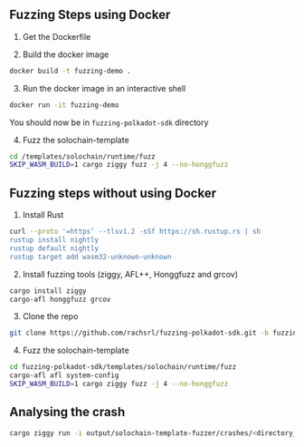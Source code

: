 ## Fuzzing Steps using Docker 

1. Get the Dockerfile

2. Build the docker image
```bash
docker build -t fuzzing-demo .
```

3. Run the docker image in an interactive shell
```bash
docker run -it fuzzing-demo
```

You should now be in `fuzzing-polkadot-sdk` directory

4. Fuzz the solochain-template
```bash
cd /templates/solochain/runtime/fuzz
SKIP_WASM_BUILD=1 cargo ziggy fuzz -j 4 --no-honggfuzz
``` 

## Fuzzing steps without using Docker

1. Install Rust
```bash
curl --proto '=https’ --tlsv1.2 -sSf https://sh.rustup.rs | sh
rustup install nightly
rustup default nightly
rustup target add wasm32-unknown-unknown
```

2. Install fuzzing tools (ziggy, AFL++, Honggfuzz and grcov)
```bash
cargo install ziggy 
cargo-afl honggfuzz grcov
```

3. Clone the repo
```bash
git clone https://github.com/rachsrl/fuzzing-polkadot-sdk.git -b fuzzing_demo 
```

4. Fuzz the solochain-template
```bash
cd fuzzing-polkadot-sdk/templates/solochain/runtime/fuzz
cargo-afl afl system-config
SKIP_WASM_BUILD=1 cargo ziggy fuzz -j 4 --no-honggfuzz
```

## Analysing the crash

```bash
cargo ziggy run -i output/solochain-template-fuzzer/crashes/<directory_name>
```
